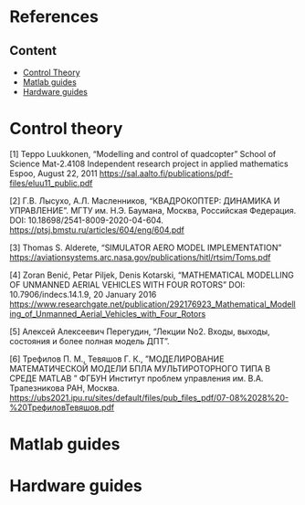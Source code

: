 # References

## Content

- [Control Theory](#control-theory)
- [Matlab guides](#matlab-guides)
- [Hardware guides](#hardware-guides)

# Control theory
[1] Teppo Luukkonen, “Modelling and control of quadcopter” School of Science Mat-2.4108 Independent 
research project in applied mathematics Espoo, August 22, 2011 https://sal.aalto.fi/publications/pdf-files/eluu11_public.pdf 

[2] Г.В. Лысухо, А.Л. Масленников, “КВАДРОКОПТЕР: ДИНАМИКА И УПРАВЛЕНИЕ”. МГТУ им. Н.Э. 
Баумана, Москва, Российская Федерация. DOI: 10.18698/2541-8009-2020-04-604. 
https://ptsj.bmstu.ru/articles/604/eng/604.pdf

[3] Thomas S. Alderete, “SIMULATOR AERO MODEL IMPLEMENTATION” 
https://aviationsystems.arc.nasa.gov/publications/hitl/rtsim/Toms.pdf 

[4] Zoran Benić, Petar Piljek, Denis Kotarski, “MATHEMATICAL MODELLING OF UNMANNED 
AERIAL VEHICLES WITH FOUR ROTORS” DOI: 10.7906/indecs.14.1.9, 20 January 2016 
https://www.researchgate.net/publication/292176923_Mathematical_Modelling_of_Unmanned_Aerial_Vehicles_with_Four_Rotors 

[5] Алексей Алексеевич Перегудин, “Лекции No2. Входы, выходы, состояния 
и более полная модель ДПТ”.  

[6] Трефилов П. М., Тевяшов Г. К., ”МОДЕЛИРОВАНИЕ МАТЕМАТИЧЕСКОЙ МОДЕЛИ БПЛА 
МУЛЬТИРОТОРНОГО ТИПА В СРЕДЕ MATLAB ” ФГБУН Институт проблем управления им. В.А. 
Трапезникова РАН, Москва. 
https://ubs2021.ipu.ru/sites/default/files/pub_files_pdf/07-08%2028%20-%20ТрефиловТевяшов.pdf 




# Matlab guides

# Hardware guides
